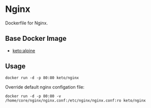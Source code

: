 # Nginx

Dockerfile for Nginx.


## Base Docker Image

* [keto:alpine](https://hub.docker.com/r/keto/alpine)


## Usage

	docker run -d -p 80:80 keto/nginx


Override default nginx configation file:

	docker run -d -p 80:80 -v /home/core/nginx/nginx.conf:/etc/nginx/nginx.conf:ro keto/nginx
